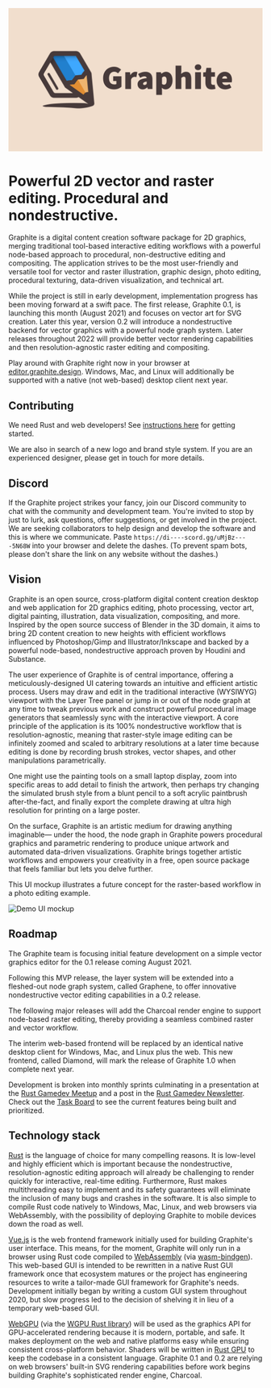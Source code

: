 ![Graphite Logo](graphite_splash.png)

# Powerful 2D vector and raster editing. Procedural and nondestructive.

Graphite is a digital content creation software package for 2D graphics, merging traditional tool-based interactive editing workflows with a powerful node-based approach to procedural, non-destructive editing and compositing. The application strives to be the most user-friendly and versatile tool for vector and raster illustration, graphic design, photo editing, procedural texturing, data-driven visualization, and technical art.

While the project is still in early development, implementation progress has been moving forward at a swift pace. The first release, Graphite 0.1, is launching this month (August 2021) and focuses on vector art for SVG creation. Later this year, version 0.2 will introduce a nondestructive backend for vector graphics with a powerful node graph system. Later releases throughout 2022 will provide better vector rendering capabilities and then resolution-agnostic raster editing and compositing.

Play around with Graphite right now in your browser at [editor.graphite.design](https://editor.graphite.design). Windows, Mac, and Linux will additionally be supported with a native (not web-based) desktop client next year.

## Contributing

We need Rust and web developers! See [instructions here](https://github.com/GraphiteEditor/Graphite/issues/202) for getting started.

We are also in search of a new logo and brand style system. If you are an experienced designer, please get in touch for more details.

## Discord

If the Graphite project strikes your fancy, join our Discord community to chat with the community and development team. You're invited to stop by just to lurk, ask questions, offer suggestions, or get involved in the project. We are seeking collaborators to help design and develop the software and this is where we communicate. Paste `https://di----scord.gg/uMjBz----5N68W` into your browser and delete the dashes. (To prevent spam bots, please don't share the link on any website without the dashes.)

## Vision

Graphite is an open source, cross-platform digital content creation desktop and web application for 2D graphics editing, photo processing, vector art, digital painting, illustration, data visualization, compositing, and more. Inspired by the open source success of Blender in the 3D domain, it aims to bring 2D content creation to new heights with efficient workflows influenced by Photoshop/Gimp and Illustrator/Inkscape and backed by a powerful node-based, nondestructive approach proven by Houdini and Substance.

The user experience of Graphite is of central importance, offering a meticulously-designed UI catering towards an intuitive and efficient artistic process. Users may draw and edit in the traditional interactive (WYSIWYG) viewport with the Layer Tree panel or jump in or out of the node graph at any time to tweak previous work and construct powerful procedural image generators that seamlessly sync with the interactive viewport. A core principle of the application is its 100% nondestructive workflow that is resolution-agnostic, meaning that raster-style image editing can be infinitely zoomed and scaled to arbitrary resolutions at a later time because editing is done by recording brush strokes, vector shapes, and other manipulations parametrically.

One might use the painting tools on a small laptop display, zoom into specific areas to add detail to finish the artwork, then perhaps try changing the simulated brush style from a blunt pencil to a soft acrylic paintbrush after-the-fact, and finally export the complete drawing at ultra high resolution for printing on a large poster.

On the surface, Graphite is an artistic medium for drawing anything imaginable— under the hood, the node graph in Graphite powers procedural graphics and parametric rendering to produce unique artwork and automated data-driven visualizations. Graphite brings together artistic workflows and empowers your creativity in a free, open source package that feels familiar but lets you delve further.

This UI mockup illustrates a future concept for the raster-based workflow in a photo editing example.

![Demo UI mockup](https://files.keavon.com/-/GrandioseDecisiveRedpoll/capture.png)

## Roadmap

The Graphite team is focusing initial feature development on a simple vector graphics editor for the 0.1 release coming August 2021.

Following this MVP release, the layer system will be extended into a fleshed-out node graph system, called Graphene, to offer innovative nondestructive vector editing capabilities in a 0.2 release.

The following major releases will add the Charcoal render engine to support node-based raster editing, thereby providing a seamless combined raster and vector workflow.

The interim web-based frontend will be replaced by an identical native desktop client for Windows, Mac, and Linux plus the web. This new frontend, called Diamond, will mark the release of Graphite 1.0 when complete next year.

Development is broken into monthly sprints culminating in a presentation at the [Rust Gamedev Meetup](https://www.youtube.com/channel/UCrbatFmtTIvX3BCgsXOy96w) and a post in the [Rust Gamedev Newsletter](https://gamedev.rs/news/). Check out the [Task Board](https://github.com/GraphiteEditor/Graphite/projects/1) to see the current features being built and prioritized.

## Technology stack

[Rust](https://www.rust-lang.org/) is the language of choice for many compelling reasons. It is low-level and highly efficient which is important because the nondestructive, resolution-agnostic editing approach will already be challenging to render quickly for interactive, real-time editing. Furthermore, Rust makes multithreading easy to implement and its safety guarantees will eliminate the inclusion of many bugs and crashes in the software. It is also simple to compile Rust code natively to Windows, Mac, Linux, and web browsers via WebAssembly, with the possibility of deploying Graphite to mobile devices down the road as well.

[Vue.js](https://vuejs.org/) is the web frontend framework initially used for building Graphite's user interface. This means, for the moment, Graphite will only run in a browser using Rust code compiled to [WebAssembly](https://webassembly.org/) (via [wasm-bindgen](https://github.com/rustwasm/wasm-bindgen)). This web-based GUI is intended to be rewritten in a native Rust GUI framework once that ecosystem matures or the project has engineering resources to write a tailor-made GUI framework for Graphite's needs. Development initially began by writing a custom GUI system throughout 2020, but slow progress led to the decision of shelving it in lieu of a temporary web-based GUI.

[WebGPU](https://gpuweb.github.io/gpuweb) (via the [WGPU Rust library](https://wgpu.rs)) will be used as the graphics API for GPU-accelerated rendering because it is modern, portable, and safe. It makes deployment on the web and native platforms easy while ensuring consistent cross-platform behavior. Shaders will be written in [Rust GPU](https://github.com/EmbarkStudios/rust-gpu) to keep the codebase in a consistent language. Graphite 0.1 and 0.2 are relying on web browsers' built-in SVG rendering capabilities before work begins building Graphite's sophisticated render engine, Charcoal.
